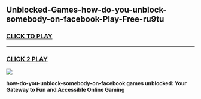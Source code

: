 
## Unblocked-Games-how-do-you-unblock-somebody-on-facebook-Play-Free-ru9tu
<h3>
<a href="https://premium76.site?title=how-do-you-unblock-somebody-on-facebook&ref=10A">CLICK TO PLAY</a></h3>
<hr>

<h3>
<a href="https://premium76.site?title=how-do-you-unblock-somebody-on-facebook&ref=10A">CLICK 2 PLAY</a>
  
</h3>

<a href="https://premium76.site?title=how-do-you-unblock-somebody-on-facebook&ref=10A"><img src="https://clearcache.store/games.png"></a>


**how-do-you-unblock-somebody-on-facebook games unblocked: Your Gateway to Fun and Accessible Online Gaming**
